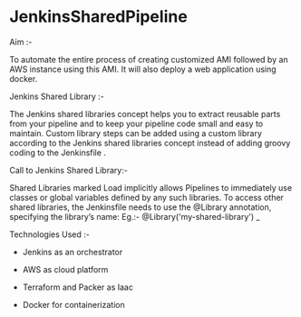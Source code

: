 # JenkinsSharedPipeline

Aim :-

To automate the entire process of creating customized AMI followed by an AWS instance using this AMI.
It will also deploy a web application using docker.


Jenkins Shared Library :-

  The Jenkins shared libraries concept helps you to extract reusable parts from your pipeline and to keep your pipeline code small and easy to maintain. Custom library steps can be added using a custom library according to the Jenkins shared libraries concept instead of adding groovy coding to the Jenkinsfile .


Call to Jenkins Shared Library:-

Shared Libraries marked Load implicitly allows Pipelines to immediately use classes or global variables defined by any such libraries. To access other shared libraries, the Jenkinsfile needs to use the @Library annotation, specifying the library’s name:
      Eg.:- @Library('my-shared-library') _

Technologies Used :-

  * Jenkins as an orchestrator
         
  * AWS as cloud platform
  
  * Terraform and Packer as Iaac
  
  * Docker for containerization
  
  
